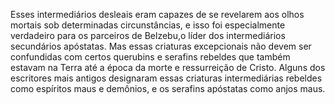 ﻿Esses intermediários desleais eram capazes de se revelarem aos olhos mortais sob determinadas circunstâncias, e isso foi especialmente verdadeiro para os parceiros de Belzebu,o líder dos intermediários secundários apóstatas. Mas essas criaturas excepcionais não devem ser confundidas com certos querubins e serafins rebeldes que também estavam na Terra até a época da morte e ressurreição de Cristo. Alguns dos escritores mais antigos designaram essas criaturas intermediárias rebeldes como espíritos maus e demônios, e os serafins apóstatas como anjos maus.